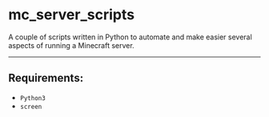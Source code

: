 # mc\_server\_scripts
A couple of scripts written in Python to automate and make easier several
aspects of running a Minecraft server.

-----

## Requirements:
 - `Python3`
 - `screen`

